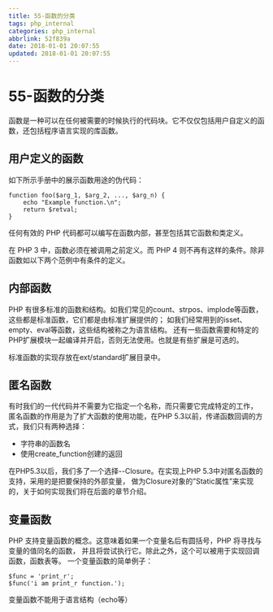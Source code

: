 ```yaml
---
title: 55-函数的分类
tags: php_internal
categories: php_internal
abbrlink: 52f839a
date: 2018-01-01 20:07:55
updated: 2018-01-01 20:07:55
---
```


# 55-函数的分类
函数是一种可以在任何被需要的时候执行的代码块。它不仅仅包括用户自定义的函数，还包括程序语言实现的库函数。
## 用户定义的函数

如下所示手册中的展示函数用途的伪代码：

    function foo($arg_1, $arg_2, ..., $arg_n) {
        echo "Example function.\n";
        return $retval;
    }

任何有效的 PHP 代码都可以编写在函数内部，甚至包括其它函数和类定义。

在 PHP 3 中，函数必须在被调用之前定义。而 PHP 4 则不再有这样的条件。除非函数如以下两个范例中有条件的定义。
## 内部函数

PHP 有很多标准的函数和结构。如我们常见的count、strpos、implode等函数，这些都是标准函数，它们都是由标准扩展提供的； 如我们经常用到的isset、empty、eval等函数，这些结构被称之为语言结构。 还有一些函数需要和特定的PHP扩展模块一起编译并开启，否则无法使用。也就是有些扩展是可选的。

标准函数的实现存放在ext/standard扩展目录中。
## 匿名函数

有时我们的一代代码并不需要为它指定一个名称，而只需要它完成特定的工作， 匿名函数的作用是为了扩大函数的使用功能，在PHP 5.3以前，传递函数回调的方式，我们只有两种选择：

- 字符串的函数名
- 使用create_function创建的返回

在PHP5.3以后，我们多了一个选择--Closure。在实现上PHP 5.3中对匿名函数的支持，采用的是把要保持的外部变量， 做为Closure对象的”Static属性”来实现的，关于如何实现我们将在后面的章节介绍。
## 变量函数

PHP 支持变量函数的概念。这意味着如果一个变量名后有圆括号，PHP 将寻找与变量的值同名的函数， 并且将尝试执行它。除此之外，这个可以被用于实现回调函数，函数表等。 一个变量函数的简单例子：

    $func = 'print_r';
    $func('i am print_r function.');

变量函数不能用于语言结构（echo等）
